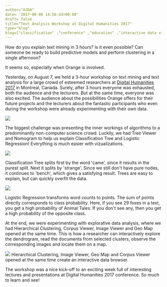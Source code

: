 ```yaml
---
author="AJDA"
date= '2017-08-08 14:56:43+00:00'
draft= false
title="Text Analysis Workshop at Digital Humanities 2017"
type="blog"
blog=["classification" ,"conference" ,"education" ,"interactive data visualization"  ,"workshop" ]
---
```


How do you explain text mining in 3 hours? Is it even possible? Can someone be ready to build predictive models and perform clustering in a single afternoon?

It seems so, especially when Orange is involved.

Yesterday, on August 7, we held a 3-hour workshop on text mining and text analysis for a large crowd of esteemed researchers at [Digital Humanities 2017](https://dh2017.adho.org/) in Montreal, Canada. Surely, after 3 hours everyone was exhausted, both the audience and the lecturers. But at the same time, everyone was also excited. The audience about the possibilities Orange offers for their future projects and the lecturers about the fantastic participants who even during the workshop were already experimenting with their own data.

![](/images/2017/08/IMG_20170807_161224_2.jpg)


The biggest challenge was presenting the inner workings of algorithms to a predominantly non-computer science crowd. Luckily, we had Tree Viewer and Nomogram to help us explain Classification Tree and Logistic Regression! Everything is much easier with vizualizations.



![](/images/2017/08/Screen-Shot-2017-08-08-at-10.22.33.png)

Classification Tree splits first by the word 'came', since it results in the purest split. Next it splits by 'strange'. Since we still don't have pure nodes, it continues to 'bench', which gives a satisfying result. Trees are easy to explain, but can quickly overfit the data.



![](/images/2017/08/Screen-Shot-2017-08-08-at-10.22.22.png)

Logistic Regression transforms word counts to points. The sum of points directly corresponds to class probability. Here, if you see 29 foxes in a text, you get a high probability of Animal Tales. If you don't see any, then you get a high probability of the opposite class.



At the end, we were experimenting with explorative data analysis, where we had Hierarchical Clustering, Corpus Viewer, Image Viewer and Geo Map opened at the same time. This is how a researcher can interactively explore the dendrogram, read the documents from selected clusters, observe the corresponding images and locate them on a map.

![](/images/2017/08/blog1-1.png)
Hierarchical Clustering, Image Viewer, Geo Map and Corpus Viewer opened at the same time create an interactive data browser.



The workshop was a nice kick-off to an exciting week full of interesting lectures and presentations at Digital Humanities 2017 conference. So much to learn and see!




